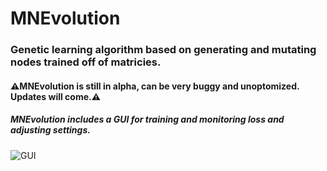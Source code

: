 # MNEvolution

### Genetic learning algorithm based on generating and mutating nodes trained off of matricies.

#### ⚠MNEvolution is still in alpha, can be very buggy and unoptomized. Updates will come.⚠️

##### MNEvolution includes a GUI for training and monitoring loss and adjusting settings.

![GUI](https://gitlab.com/mbednarek360/MNEvolution/raw/master/GUI%20Screenshot.png)

